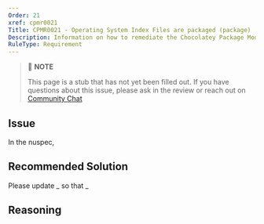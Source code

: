 ```yaml
---
Order: 21
xref: cpmr0021
Title: CPMR0021 - Operating System Index Files are packaged (package)
Description: Information on how to remediate the Chocolatey Package Moderation Rule 0021
RuleType: Requirement
---
```


<?! Include "../../../../../shared/package-validator-rule-requirement.txt" /?>

> :memo: **NOTE**
>
> This page is a stub that has not yet been filled out. If you have questions about this issue, please ask in the review or reach out on [Community Chat](https://ch0.co/community)

## Issue

In the nuspec,

## Recommended Solution

Please update _ so that _

## Reasoning
